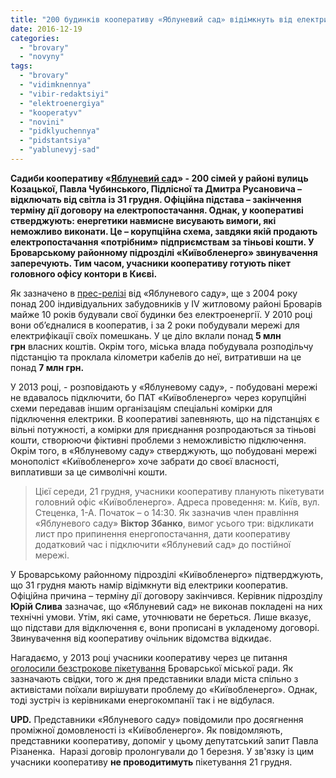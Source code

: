 ```yaml
---
title: "200 будинків кооперативу «Яблуневий сад» відімкнуть від електрики під Новий рік. ОНОВЛЕНО"
date: 2016-12-19
categories: 
  - "brovary"
  - "novyny"
tags: 
  - "brovary"
  - "vidimknennya"
  - "vibir-redaktsiyi"
  - "elektroenergiya"
  - "kooperatyv"
  - "novini"
  - "pidklyuchennya"
  - "pidstantsiya"
  - "yablunevyj-sad"
---
```


**Садиби кооперативу «[Яблуневий сад](http://apple-garden.at.ua/)» - 200 сімей у районі вулиць Козацької, Павла Чубинського, Підлісної та Дмитра Русановича – відключать від світла із 31 грудня. Офіційна підстава – закінчення терміну дії договору на електропостачання. Однак, у кооперативі стверджують: енергетики навмисне висувають вимоги, які неможливо виконати. Це – корупційна схема, завдяки якій продають електропостачання «потрібним» підприємствам за тіньові кошти. У Броварському районному підрозділі «Київобленерго» звинувачення заперечують. Тим часом, учасники кооперативу готують пікет головного офісу контори в Києві.**

Як зазначено в [прес-релізі](http://www.slideshare.net/DmytroKarpiy/21-2016-70265871) від «Яблуневого саду», ще з 2004 року понад 200 індивідуальних забудовників у IV житловому районі Броварів майже 10 років будували свої будинки без електроенергії. У 2010 році вони об’єдналися в кооператив, і за 2 роки побудували мережі для електрифікації своїх помешкань. У це діло вклали понад **5 млн грн** власних коштів. Окрім того, міська влада побудувала розподільчу підстанцію та проклала кілометри кабелів до неї, витративши на це понад **7 млн грн.**

У 2013 році, - розповідають у «Яблуневому саду», - побудовані мережі не вдавалось підключити, бо ПАТ «Київобленерго» через корупційні схеми передавав іншим організаціям спеціальні комірки для підключення електрики. В кооперативі запевняють, що на підстанціях є вільні потужності, а комірки для приєднання розпродаються за тіньові кошти, створюючи фіктивні проблеми з неможливістю підключення. Окрім того, в «Яблуневому саду» стверджують, що побудовані мережі монополіст «Київобленерго» хоче забрати до своєї власності, виплативши за це символічні кошти.

> Цієї середи, 21 грудня, учасники кооперативу планують пікетувати головний офіс «Київобленерго». Адреса проведення: м. Київ, вул. Стеценка, 1-А. Початок – о 14:30. Як зазначив член правління «Яблуневого саду» **Віктор Збанко**, вимог усього три: відкликати лист про припинення енергопостачання, дати кооперативу додатковий час і підключити «Яблуневий сад» до постійної мережі.

У Броварському районному підрозділі «Київобленерго» підтверджують, що 31 грудня мають намір відімкнути від електрики кооператив. Офіційна причина – терміну дії договору закінчився. Керівник підрозділу **Юрій Слива** зазначає, що «Яблуневий сад» не виконав покладені на них технічні умови. Утім, які саме, уточнювати не береться. Лише вказує, що підстави для відключення є, вони прописані в укладеному договорі. Звинувачення від кооперативу очільник відомства відкидає.

Нагадаємо, у 2013 році учасники кооперативу через це питання [оголосили безстрокове пікетування](https://mpz.brovary.org/zavtra-brovarski-zabudovniki-rozpochnut-bezstrokove-piketuvannya-miskradi/) Броварської міської ради. Як зазначають свідки, того ж дня представники влади міста спільно з активістами поїхали вирішувати проблему до «Київобленерго». Однак, тоді зустріч із керівниками енергокомпанії так і не відбулася.

**UPD.** Представники «Яблуневого саду» повідомили про досягнення проміжної домовленості із «Київобленерго». Як повідомляють, представники кооперативу, допоміг у цьому депутатський запит Павла Різаненка.  Наразі договір пролонгували до 1 березня. У зв'язку із цим учасники кооперативу **не проводитимуть** пікетування 21 грудня.
